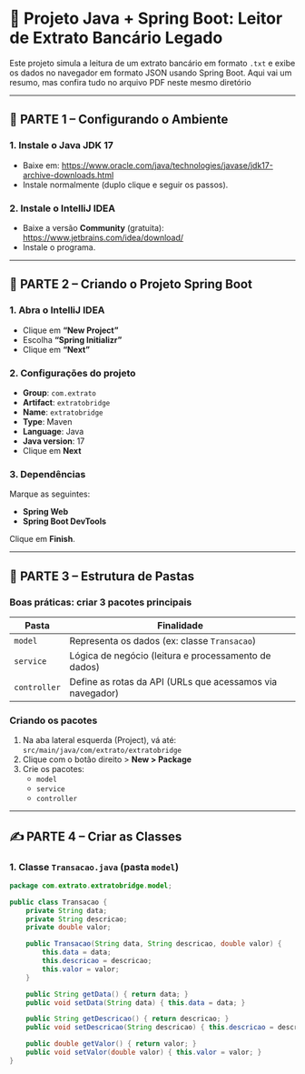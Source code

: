 # 📘 Projeto Java + Spring Boot: Leitor de Extrato Bancário Legado

Este projeto simula a leitura de um extrato bancário em formato `.txt` e exibe os dados no navegador em formato JSON usando Spring Boot.
Aqui vai um resumo, mas confira tudo no arquivo PDF neste mesmo diretório

---

## 🧱 PARTE 1 – Configurando o Ambiente

### 1. Instale o Java JDK 17
- Baixe em: https://www.oracle.com/java/technologies/javase/jdk17-archive-downloads.html
- Instale normalmente (duplo clique e seguir os passos).

### 2. Instale o IntelliJ IDEA
- Baixe a versão **Community** (gratuita): https://www.jetbrains.com/idea/download/
- Instale o programa.

---

## 🧰 PARTE 2 – Criando o Projeto Spring Boot

### 1. Abra o IntelliJ IDEA
- Clique em **“New Project”**
- Escolha **“Spring Initializr”**
- Clique em **“Next”**

### 2. Configurações do projeto
- **Group**: `com.extrato`
- **Artifact**: `extratobridge`
- **Name**: `extratobridge`
- **Type**: Maven
- **Language**: Java
- **Java version**: 17
- Clique em **Next**

### 3. Dependências
Marque as seguintes:
- **Spring Web**
- **Spring Boot DevTools**

Clique em **Finish**.

---

## 📁 PARTE 3 – Estrutura de Pastas

### Boas práticas: criar 3 pacotes principais
| Pasta        | Finalidade                                               |
|--------------|-----------------------------------------------------------|
| `model`      | Representa os dados (ex: classe `Transacao`)             |
| `service`    | Lógica de negócio (leitura e processamento de dados)     |
| `controller` | Define as rotas da API (URLs que acessamos via navegador)|

### Criando os pacotes
1. Na aba lateral esquerda (Project), vá até:  
   `src/main/java/com/extrato/extratobridge`
2. Clique com o botão direito > **New > Package**
3. Crie os pacotes:  
   - `model`  
   - `service`  
   - `controller`

---

## ✍️ PARTE 4 – Criar as Classes

### 1. Classe `Transacao.java` (pasta `model`)

```java
package com.extrato.extratobridge.model;

public class Transacao {
    private String data;
    private String descricao;
    private double valor;

    public Transacao(String data, String descricao, double valor) {
        this.data = data;
        this.descricao = descricao;
        this.valor = valor;
    }

    public String getData() { return data; }
    public void setData(String data) { this.data = data; }

    public String getDescricao() { return descricao; }
    public void setDescricao(String descricao) { this.descricao = descricao; }

    public double getValor() { return valor; }
    public void setValor(double valor) { this.valor = valor; }
}

